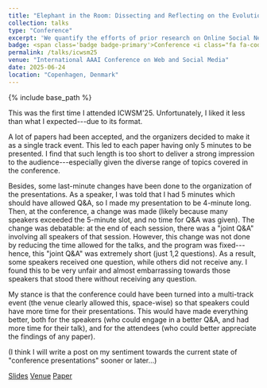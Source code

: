 ```yaml
---
title: "Elephant in the Room: Dissecting and Reflecting on the Evolution of Online Social Network Research"
collection: talks
type: "Conference"
excerpt: 'We quantify the efforts of prior research on Online Social Networks.'
badge: <span class='badge badge-primary'>Conference <i class="fa fa-code"></i></span>
permalink: /talks/icwsm25
venue: "International AAAI Conference on Web and Social Media"
date: 2025-06-24
location: "Copenhagen, Denmark"
---
```

{% include base_path %}

This was the first time I attended ICWSM'25. Unfortunately, I liked it less than what I expected---due to its format.

A lot of papers had been accepted, and the organizers decided to make it as a single track event. This led to each paper having only 5 minutes to be presented. I find that such length is too short to deliver a strong impression to the audience---especially given the diverse range of topics covered in the conference.

Besides, some last-minute changes have been done to the organization of the presentations. As a speaker, I was told that I had 5 minutes which should have allowed Q&A, so I made my presentation to be 4-minute long. Then, at the conference, a change was made (likely because many speakers exceeded the 5-minute slot, and no time for Q&A was given). The change was debatable: at the end of each session, there was a "joint Q&A" involving all speakers of that session. However, this change was not done by reducing the time allowed for the talks, and the program was fixed---hence, this "joint Q&A" was extremely short (just 1,2 questions). As a result, some speakers received one question, while others did not receive any. I found this to be very unfair and almost embarrassing towards those speakers that stood there without receiving any question.

My stance is that the conference could have been turned into a multi-track event (the venue clearly allowed this, space-wise) so that speakers could have more time for their presentations. This would have made everything better, both for the speakers (who could engage in a better Q&A, and had more time for their talk), and for the attendees (who could better appreciate the findings of any paper).

(I think I will write a post on my sentiment towards the current state of "conference presentations" sooner or later...)



<a class="btn btn-outline-primary my-1 mr-1 btn-sm" href="{{ base_path }}/files/talks/icwsm25.pdf" target="_blank" rel="noopener">Slides</a>
<a class="btn btn-outline-primary my-1 mr-1 btn-sm" href="https://www.icwsm.org/2025/index.html" target="_blank" rel="noopener">Venue</a>
<a class="btn btn-outline-primary my-1 mr-1 btn-sm" href="{{base_path}}/publications/icwsm25" rel="noopener">Paper</a>